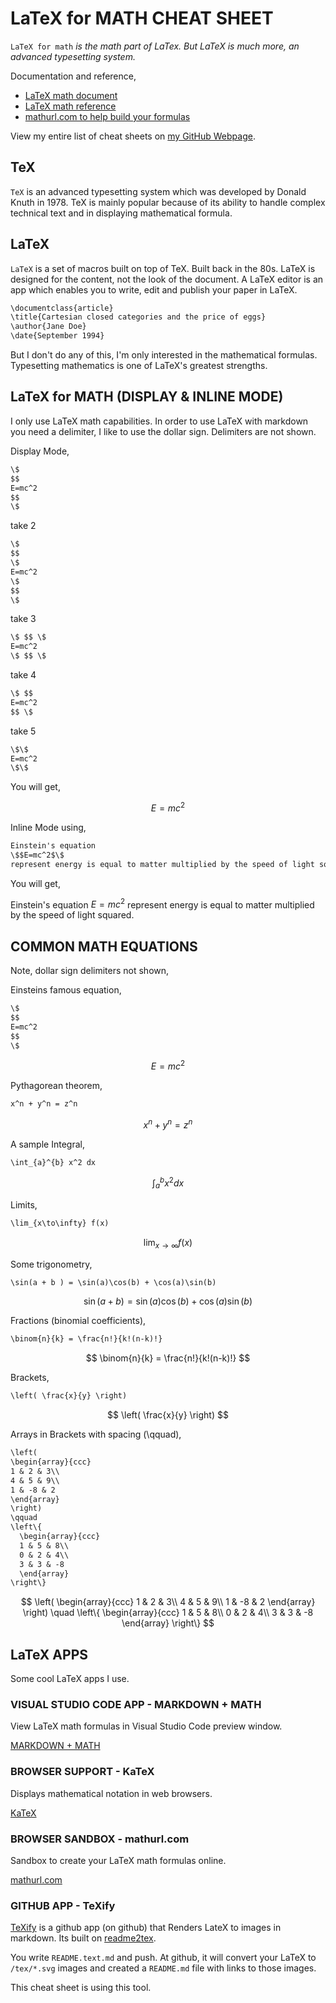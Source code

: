 # LaTeX for MATH CHEAT SHEET

`LaTeX for math` _is the math part of LaTex.  But LaTeX is much more,
an advanced typesetting system._

Documentation and reference,

* [LaTeX math document](https://www.overleaf.com/learn/latex/Mathematical_expressions)
* [LaTeX math reference](https://en.wikibooks.org/wiki/LaTeX/Mathematics)
* [mathurl.com to help build your formulas](http://mathurl.com/)

View my entire list of cheat sheets on
[my GitHub Webpage](https://jeffdecola.github.io/my-cheat-sheets/).

## TeX

`TeX` is an advanced typesetting system which was
developed by Donald Knuth in 1978. TeX is mainly popular
because of its ability to handle complex technical
text and in displaying mathematical formula.

## LaTeX

`LaTeX` is a set of macros built on top of TeX. Built back in the 80s.
LaTeX is designed for the content, not the look of the document.
A LaTeX editor is an app which enables you to write,
edit and publish your paper in LaTeX.

```txt
\documentclass{article}
\title{Cartesian closed categories and the price of eggs}
\author{Jane Doe}
\date{September 1994}
```

But I don't do any of this, I'm only interested in
the mathematical formulas. Typesetting mathematics
is one of LaTeX's greatest strengths.

## LaTeX for MATH (DISPLAY & INLINE MODE)

I only use LaTeX math capabilities. In order to use LaTeX
with markdown you need a delimiter, I like to use the dollar sign.
Delimiters are not shown.

Display Mode,

```txt
\$
$$
E=mc^2
$$
\$
```

take 2

```txt
\$
$$
\$
E=mc^2
\$
$$
\$
```

take 3

```txt
\$ $$ \$
E=mc^2
\$ $$ \$
```

take 4

```txt
\$ $$
E=mc^2
$$ \$
```

take 5

```txt
\$\$
E=mc^2
\$\$
```

You will get,

$$
E=mc^2
$$

Inline Mode using,

```txt
Einstein's equation
\$$E=mc^2$\$
represent energy is equal to matter multiplied by the speed of light squared.
```

You will get,

Einstein's equation
$E=mc^2$
represent energy is equal to matter multiplied by the speed of light squared.

## COMMON MATH EQUATIONS

Note, dollar sign delimiters not shown,

Einsteins famous equation,

```txt
\$
$$
E=mc^2
$$
\$
```

$$
E=mc^2
$$

Pythagorean theorem,

```txt
x^n + y^n = z^n
```

$$
x^n + y^n = z^n
$$

A sample Integral,

```txt
\int_{a}^{b} x^2 dx
```

$$
\int_{a}^{b} x^2 dx
$$

Limits,

```txt
\lim_{x\to\infty} f(x)
```

$$
\lim_{x\to\infty} f(x)
$$

Some trigonometry,

```txt
\sin(a + b ) = \sin(a)\cos(b) + \cos(a)\sin(b)
```

$$
\sin(a + b ) = \sin(a)\cos(b) + \cos(a)\sin(b)
$$

Fractions (binomial coefficients),

```txt
\binom{n}{k} = \frac{n!}{k!(n-k)!}
```

$$
\binom{n}{k} = \frac{n!}{k!(n-k)!}
$$

Brackets,

```txt
\left( \frac{x}{y} \right)
```

$$
\left( \frac{x}{y} \right)
$$

Arrays in Brackets with spacing (\qquad),

```txt
\left(
\begin{array}{ccc}
1 & 2 & 3\\
4 & 5 & 9\\
1 & -8 & 2
\end{array}
\right)
\qquad
\left\{
  \begin{array}{ccc}
  1 & 5 & 8\\
  0 & 2 & 4\\
  3 & 3 & -8
  \end{array}
\right\}
```

$$
\left(
\begin{array}{ccc}
1 & 2 & 3\\
4 & 5 & 9\\
1 & -8 & 2
\end{array}
\right)
\quad
\left\{
  \begin{array}{ccc}
  1 & 5 & 8\\
  0 & 2 & 4\\
  3 & 3 & -8
  \end{array}
\right\}
$$

## LaTeX APPS

Some cool LaTeX apps I use.

### VISUAL STUDIO CODE APP - MARKDOWN + MATH

View LaTeX math formulas in Visual Studio Code preview window.

[MARKDOWN + MATH](https://marketplace.visualstudio.com/items?itemName=goessner.mdmath)

### BROWSER SUPPORT - KaTeX

Displays mathematical notation in web browsers.

[KaTeX](https://katex.org/docs/supported.html)

### BROWSER SANDBOX - mathurl.com

Sandbox to create your LaTeX math formulas online.

[mathurl.com](http://mathurl.com/)

### GITHUB APP - TeXify

[TeXify](https://github.com/apps/texify)
is a github app (on github) that Renders LateX to images in markdown.
Its built on
[readme2tex](https://github.com/leegao/readme2tex).

You write `README.text.md` and push.
At github, it will convert your LaTeX to `/tex/*.svg` images and
created a `README.md` file with links to those images.

This cheat sheet is using this tool.
